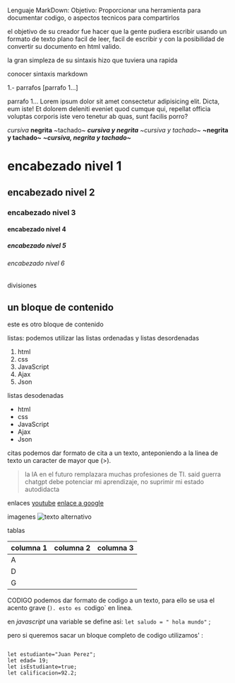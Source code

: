 
Lenguaje MarkDown:
Objetivo: Proporcionar una herramienta para documentar codigo, o aspectos tecnicos para compartirlos 

el objetivo de su creador fue hacer que la gente pudiera escribir usando un formato de texto plano facil de leer, facil de escribir y con la posibilidad de convertir su documento en html valido.

la gran simpleza de su sintaxis hizo que tuviera una rapida 



conocer sintaxis markdown

1.- parrafos [parrafo 1...]

parrafo 1...
Lorem ipsum dolor sit amet consectetur adipisicing elit. 
Dicta, eum iste! Et dolorem deleniti eveniet quod cumque qui, 
repellat officia voluptas corporis iste vero tenetur ab quas, 
sunt facilis porro?


_cursiva_
**negrita**
~tachado~
**_cursiva y negrita_**
_~cursiva y tachado~_
**~negrita y tachado~**
**_~cursiva, negrita y tachado~_**

# encabezado nivel 1
## encabezado nivel 2
### encabezado nivel 3
#### encabezado nivel 4
##### encabezado nivel 5
###### encabezado nivel 6

divisiones

un bloque de contenido
---
este es otro bloque de contenido


listas: podemos utilizar las listas ordenadas y listas desordenadas
1. html
1. css
1. JavaScript
1. Ajax
1. Json

listas desodenadas
- html
- css
- JavaScript
- Ajax
- Json

citas
podemos dar formato de cita a un texto, anteponiendo a la linea de texto un caracter de mayor que (>).

> la IA en el futuro remplazara muchas profesiones de TI. said guerra
> chatgpt debe potenciar mi aprendizaje, no suprimir mi estado autodidacta


enlaces
[youtube](https://www.youtube.com)
[enlace a google](https://www.google.com)


imagenes
![texto alternativo](URLdelaimagen)


tablas

| columna 1 | columna 2 | columna 3 |
| --------- | --------- | --------- |
| A         |           |           |  
| D         |           |           |
| G         |           |           |


CODIGO
podemos dar formato de codigo a un texto, para ello se usa el acento grave (`).
esto es `codigo` en linea.

en _javascript_ una variable se define asi:
` let saludo = " hola mundo" ` ;

pero si queremos sacar un bloque completo de codigo utilizamos' : 

```

let estudiante="Juan Perez";
let edad= 19;
let isEstudiante=true;
let calificacion=92.2;

```

<!--esto es un comentario-->